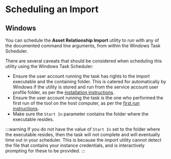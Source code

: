 # Scheduling an Import

## Windows
You can schedule the **Asset Relationship Import** utility to run with any of the documented command line arguments, from within the Windows Task Scheduler.

There are several caveats that should be considered when scheduling this utility using the Windows Task Scheduler:

- Ensure the user account running the task has rights to the import executable and the containing folder. This is catered for automatically by Windows if the utility is stored and run from the service account user profile folder, as per the [installation instructions](/data-imports-guide/asset-relationships/overview#installation).
- Ensure the user account running the task is the one who performed the first run of the tool on the host computer, as per the [first run instructions](/data-imports-guide/asset-relationships/command#first-run).
- Make sure the `Start In` parameter contains the folder where the executable resides.

:::warning
If you do not have the value of `Start In` set to the folder where the executable resides, then the task will not complete and will eventually time out in your scheduler. This is because the import utility cannot detect the file that contains your instance credentials, and is interactively prompting for these to be provided.
:::